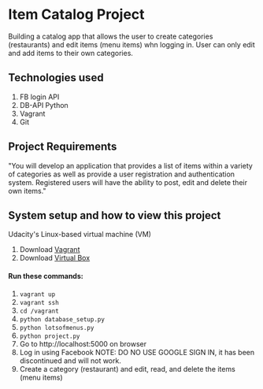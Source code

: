 # Item Catalog Project
Building a catalog app that allows the user to create categories (restaurants) and edit items (menu items) whn logging in. User can only edit and add items to their own categories. 

## Technologies used
1. FB login API
2. DB-API Python
3. Vagrant
4. Git

## Project Requirements
"You will develop an application that provides a list of items within a variety of categories as well as provide a user registration and authentication system. Registered users will have the ability to post, edit and delete their own items."


## System setup and how to view this project
Udacity's Linux-based virtual machine (VM)
1. Download [Vagrant](https://www.vagrantup.com/)
2. Download [Virtual Box](https://www.virtualbox.org/)

#### Run these commands:
1. ```vagrant up``` 
2. ```vagrant ssh``` 
3. ```cd /vagrant``` 
4. ```python database_setup.py``` 
5. ```python lotsofmenus.py``` 
6. ```python project.py``` 
7. Go to http://localhost:5000 on browser
8. Log in using Facebook
	NOTE: DO NO USE GOOGLE SIGN IN, it has been discontinued and will not work.
9. Create a category (restaurant) and edit, read, and delete the items (menu items)